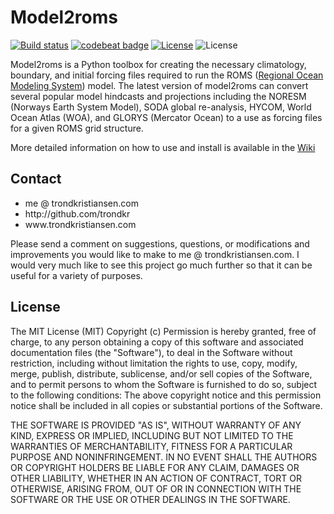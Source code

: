 <h1>Model2roms</h1>

[![Build status](https://badge.buildkite.com/8b25e9518aca90534a2a0755dd0623dc91533ba7ca5bd42dde.svg)][image-1]
[![codebeat badge](https://codebeat.co/badges/cf0f4bfc-a186-4dfc-9e6a-291b7e985492)][image-2]
[![License](https://badge.buildkite.com/8b25e9518aca90534a2a0755dd0623dc91533ba7ca5bd42dde.svg)][image-3]
![License][image-4]


[image-1]:	https://buildkite.com/rask-dev-llc/model2roms
[image-2]:	https://codebeat.co/projects/github-com-trondkr-model2roms-master
[image-3]:	https://badge.buildkite.com/8b25e9518aca90534a2a0755dd0623dc91533ba7ca5bd42dde.svg
[image-4]:	https://img.shields.io/github/last-commit/trondkr/model2roms.svg

Model2roms is a Python toolbox for creating the necessary climatology, boundary, and initial forcing files 
required to run the ROMS (<a href="http://myroms.org/" target="_blank">Regional Ocean Modeling System</a>) model. The latest version of model2roms can convert several popular model hindcasts and projections including the NORESM (Norways Earth System Model), SODA global re-analysis, HYCOM, World Ocean Atlas (WOA), and GLORYS (Mercator Ocean) to a use as forcing files for a given ROMS grid structure.

More detailed information on how to use and install is available in the [Wiki](https://github.com/trondkr/model2roms/wiki/Introduction-to-model2roms)

<h2>Contact</h2>
<ul>
<li>me @ trondkristiansen.com</li>
<li>http://github.com/trondkr</li>
<li>www.trondkristiansen.com</li>
</ul>
Please send a comment on suggestions, questions, or modifications and improvements you would like to
make to me @ trondkristiansen.com. I would very much like to see this project go much further so that it can be
useful for a variety of purposes.

<h2>License</h2>
The MIT License (MIT)
Copyright (c) <year> <copyright holders>
Permission is hereby granted, free of charge, to any person obtaining a copy of this software and associated documentation files (the "Software"), to deal in the Software without restriction, including without limitation the rights to use, copy, modify, merge, publish, distribute, sublicense, and/or sell copies of the Software, and to permit persons to whom the Software is furnished to do so, subject to the following conditions:
The above copyright notice and this permission notice shall be included in all copies or substantial portions of the Software.

THE SOFTWARE IS PROVIDED "AS IS", WITHOUT WARRANTY OF ANY KIND, EXPRESS OR IMPLIED, INCLUDING BUT NOT LIMITED TO THE WARRANTIES OF MERCHANTABILITY, FITNESS FOR A PARTICULAR PURPOSE AND NONINFRINGEMENT. IN NO EVENT SHALL THE AUTHORS OR COPYRIGHT HOLDERS BE LIABLE FOR ANY CLAIM, DAMAGES OR OTHER LIABILITY, WHETHER IN AN ACTION OF CONTRACT, TORT OR OTHERWISE, ARISING FROM, OUT OF OR IN CONNECTION WITH THE SOFTWARE OR THE USE OR OTHER DEALINGS IN THE SOFTWARE.

